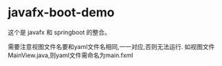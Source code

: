 # javafx-boot-demo
这个是 javafx 和 springboot 的整合。

需要注意视图文件名要和yaml文件名相同,一一对应,否则无法运行.
如视图文件MainView.java,则yaml文件需命名为main.fxml
